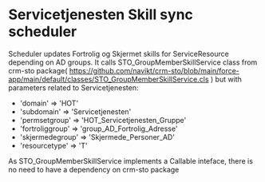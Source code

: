 # Servicetjenesten Skill sync scheduler

Scheduler updates Fortrolig og Skjermet skills for ServiceResource depending on AD groups.
It calls STO_GroupMemberSkillService class from crm-sto package( https://github.com/navikt/crm-sto/blob/main/force-app/main/default/classes/STO_GroupMemberSkillService.cls ) but with parameters related to Servicetjenesten:

-   'domain' => 'HOT'
-   'subdomain' => 'Servicetjenesten'
-   'permsetgroup' => 'HOT_Servicetjenesten_Gruppe'
-   'fortroliggroup' => 'group_AD_Fortrolig_Adresse'
-   'skjermedegroup' => 'Skjermede_Personer_AD'
-   'resourcetype' => 'T'

As STO_GroupMemberSkillService implements a Callable inteface, there is no need to have a dependency on crm-sto package
